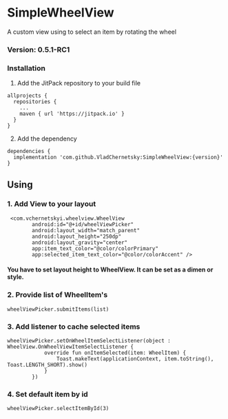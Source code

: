 # SimpleWheelView
A custom view using to select an item by rotating the wheel

### Version: 0.5.1-RC1
### Installation
1. Add the JitPack repository to your build file
```
allprojects {
  repositories {
    ...
    maven { url 'https://jitpack.io' }
  }
}
```
2. Add the dependency
```
dependencies {
  implementation 'com.github.VladChernetsky:SimpleWheelView:{version}'
}

```
## Using

### 1. Add View to your layout
```
 <com.vchernetskyi.wheelview.WheelView
        android:id="@+id/wheelViewPicker"
        android:layout_width="match_parent"
        android:layout_height="250dp"
        android:layout_gravity="center"
        app:item_text_color="@color/colorPrimary"
        app:selected_item_text_color="@color/colorAccent" />
```

#### You have to set layout height to WheelView. It can be set as a dimen or style.

### 2. Provide list of WheelItem's

```
wheelViewPicker.submitItems(list)
```

### 3. Add listener to cache selected items
```
wheelViewPicker.setOnWheelItemSelectListener(object : WheelView.OnWheelViewItemSelectListener {
            override fun onItemSelected(item: WheelItem) {
                Toast.makeText(applicationContext, item.toString(), Toast.LENGTH_SHORT).show()
            }
        })
```

### 4. Set default item by id
```
wheelViewPicker.selectItemById(3)
```
